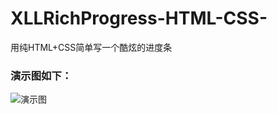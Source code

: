 # XLLRichProgress-HTML-CSS-
用纯HTML+CSS简单写一个酷炫的进度条

### 演示图如下：

![演示图](https://upload-images.jianshu.io/upload_images/5244645-bb0b660a49f6ce81.gif?imageMogr2/auto-orient/strip)
